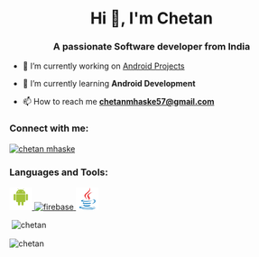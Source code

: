 <h1 align="center">Hi 👋, I'm Chetan</h1>
<h3 align="center">A passionate Software developer from India</h3>

- 🔭 I’m currently working on [Android Projects](https://github.com/ChetanMhaske/Password-Generator-And-Captcha-Verification)

- 🌱 I’m currently learning **Android Development**

- 📫 How to reach me **chetanmhaske57@gmail.com**

<h3 align="left">Connect with me:</h3>
<p align="left">
<a href="https://linkedin.com/in/chetan mhaske" target="blank"><img align="center" src="https://raw.githubusercontent.com/rahuldkjain/github-profile-readme-generator/master/src/images/icons/Social/linked-in-alt.svg" alt="chetan mhaske" height="30" width="40" /></a>
</p>

<h3 align="left">Languages and Tools:</h3>
<p align="left"> <a href="https://developer.android.com" target="_blank" rel="noreferrer"> <img src="https://raw.githubusercontent.com/devicons/devicon/master/icons/android/android-original-wordmark.svg" alt="android" width="40" height="40"/> </a> <a href="https://firebase.google.com/" target="_blank" rel="noreferrer"> <img src="https://www.vectorlogo.zone/logos/firebase/firebase-icon.svg" alt="firebase" width="40" height="40"/> </a> <a href="https://www.java.com" target="_blank" rel="noreferrer"> <img src="https://raw.githubusercontent.com/devicons/devicon/master/icons/java/java-original.svg" alt="java" width="40" height="40"/> </a> </p>

<p>&nbsp;<img align="center" src="https://github-readme-stats.vercel.app/api?username=chetan&show_icons=true&locale=en" alt="chetan" /></p>

<p><img align="center" src="https://github-readme-streak-stats.herokuapp.com/?user=chetan&" alt="chetan" /></p>
